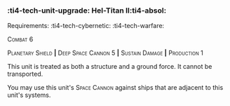 ### :ti4-tech-unit-upgrade: **Hel-Titan II**:ti4-absol:

Requirements: :ti4-tech-cybernetic: :ti4-tech-warfare:

<span style="font-variant:small-caps;">Combat 6</span>

<span style="font-variant:small-caps;">Planetary Shield</span> __|__ <span style="font-variant:small-caps;">Deep Space Cannon 5</span> __|__ <span style="font-variant:small-caps;">Sustain Damage</span> __|__ <span style="font-variant:small-caps;">Production</span> 1

This unit is treated as both a structure and a ground force.
It cannot be transported.

You may use this unit's <span style="font-variant:small-caps;">Space Cannon</span> against ships that are adjacent to this unit's systems.
